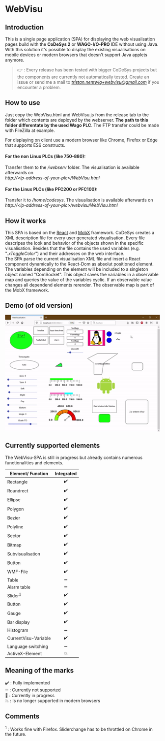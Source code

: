 # WebVisu 

## Introduction
This is a single page application (SPA) for displaying the web visualisation pages build with the **CoDeSys 2** or **WAGO-I/O-PRO** IDE without using Java. With this solution it's possible to display the existing visualisations on mobile devices or modern browsers that doesn't support Java applets anymore.
> :point_right: : Every release has been tested with bigger CoDeSys projects but the components are currently not automatically tested. Create an issue or send me a mail to *tristan.nentwig+webvisu@gmail.com* if you encounter a problem. 

## How to use
Just copy the WebVisu.html and WebVisu.js from the release tab to the folder which contents are deployed by the webserver. **The path to this folder differentate by the used Wago PLC**. The FTP transfer could be made with FileZilla at example.

For displaying on client use a modern browser like Chrome, Firefox or Edge that supports ES6 constructs.

#### For the non Linux PLCs (like 750-880):
Transfer them to the */webserv* folder. The visualisation is available afterwards on  
*http://\<ip-address-of-your-plc>/WebVisu.html*
#### For the Linux PLCs (like PFC200 or PFC100):
Transfer it to */home/codesys*. The visualisation is available afterwards on  
*http://\<ip-address-of-your-plc>/webvisu/WebVisu.html*

## How it works
This SPA is based on the [React](https://github.com/facebook/react) and [MobX](https://github.com/mobxjs/mobx) framework. CoDeSys creates a XML description file for every user generated visualisation. Every file descripes the look and behavior of the objects shown in the specific visualisation. Besides that the file contains the used variables (e.g. "*.xToggleColor*") and their addresses on the web interface.  
The SPA parse the current visualisation XML file and insert a React component dynamically to the React-Dom as absolut positioned element. The variables depending on the element will be included to a singleton object named "ComSocket". This object saves the variables in a observable map and queries the value of the variables cyclic. If an observable value changes all dependend elements rerender. The observable map is part of the MobX framework.

## Demo (of old version)
<p align="center"> 
<img src="./img/demo.gif">
</p>

## Currently supported elements
The WebVisu-SPA is still in progress but already contains numerous functionalities and elements.

| Element/ Function             | Integrated            | 
| --------------------          | :-------------------: | 
| Rectangle                     | :heavy_check_mark:    |
| Roundrect                     | :heavy_check_mark:    |
| Ellipse                       | :heavy_check_mark:    |
| Polygon                       | :heavy_check_mark:    |
| Bezier                        | :heavy_check_mark:    |
| Polyline                      | :heavy_check_mark:    |
| Sector                        | :heavy_check_mark:    |
| Bitmap                        | :heavy_check_mark:    |
| Subvisualisation              | :heavy_check_mark:    |
| Button                        | :heavy_check_mark:    |
| WMF-File                      | :heavy_check_mark:    |
| Table                         | :heavy_minus_sign:    |
| Alarm table                   | :heavy_minus_sign:    |
| Slider<sup>1</sup>            | :heavy_check_mark:    |
| Button                        | :heavy_check_mark:    |
| Gauge                         | :heavy_check_mark:    |
| Bar display                   | :heavy_check_mark:    |
| Histogram                     | :heavy_minus_sign:    |
| CurrentVisu-Variable          | :heavy_check_mark:    |
| Language switching            | :heavy_minus_sign:    |
| ActiveX-Element               | :collision:           |

## Meaning of the marks
:heavy_check_mark:  : Fully implemented  
:heavy_minus_sign: : Currently not supported  
:wrench: : Currently in progress  
:collision: : Is no longer supported in modern browsers

## Comments
<sup>1</sup> : Works fine with Firefox. Sliderchange has to be throttled on Chrome in the future.

